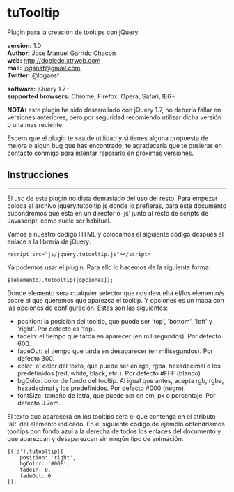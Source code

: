 # tuTooltip

 Plugin para la creación de tooltips con jQuery.

**version:** 1.0  
**Author:** Jose Manuel Garrido Chacon  
**web:** http://doblede.xtrweb.com  
**mail:** logansf@gmail.com  
**Twitter:** @logansf  

**software:** jQuery 1.7+  
**supported browsers:** Chrome, Firefox, Opera, Safari, IE6+

**NOTA:** este plugin ha sido desarrollado con jQuery 1.7, no debería fallar
en versiones anteriores, pero por seguridad recomiendo utilizar dicha
versión o una mas reciente.

Espero que el plugin te sea de utilidad y si tienes alguna propuesta de
mejora o algún bug que has encontrado, te agradecería que te pusieras en 
contacto conmigo para intentar repararlo en próximas versiones.


## Instrucciones

- - -

El uso de este plugin no dista demasiado del uso del resto. Para empezar coloca el archivo jquery.tutooltip.js
donde lo prefieras, para este documento supondremos que esta en un directorio 'js' junto al resto de scripts
de Javascript, como suele ser habitual.

Vamos a nuestro codigo HTML y colocamos el siguiente código después el enlace a la librería de jQuery:

	<script src="js/jquery.tutooltip.js"></script>

Ya podemos usar el plugin. Para ello lo hacemos de la siguiente forma:

	$(elemento).tutooltip([opciones]);

Donde elemento sera cualquier selector que nos devuelta el/los elemento/s sobre el que queremos que aparezca el
tooltip. Y opciones es un mapa con las opciones de configuración. Estas son las siguientes:

- position: la posición del tooltip, que puede ser 'top', 'bottom', 'left' y 'right'. Por defecto es 'top'.
- fadeIn: el tiempo que tarda en aparecer (en milisegundos). Por defecto 600.
- fadeOut: el tiempo que tarda en desaparecer (en milisegundos). Por defecto 300.
- color: el color del texto, que puede ser en rgb, rgba, hexadecimal o los predefinidos (red, white, black, etc.). Por defecto #FFF (blanco).
- bgColor: color de fondo del tooltip. Al igual que antes, acepta rgb, rgba, hexadecimal y los predefinidos. Por defecto #000 (negro).
- fontSize: tamaño de letra, que puede ser en em, px o porcentaje. Por defecto 0.7em.

El texto que aparecerá en los tooltips sera el que contenga en el atributo 'alt' del elemento indicado. En el 
siguiente código de ejemplo obtendríamos tooltips con fondo azul a la derecha de todos los enlaces del documento
y que aparezcan y desaparezcan sin ningún tipo de animación:

	$('a').tutooltip({
		position: 'right',
		bgColor: '#00F',
		fadeIn: 0,
		fadeOut: 0
	});